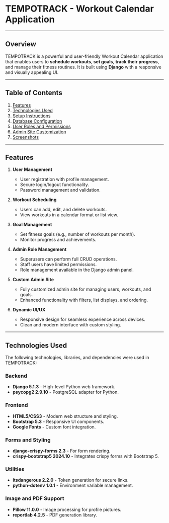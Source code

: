 # **TEMPOTRACK - Workout Calendar Application**

---

## **Overview**
TEMPOTRACK is a powerful and user-friendly Workout Calendar application that enables users to **schedule workouts**, **set goals**, **track their progress**, and manage their fitness routines. It is built using **Django** with a responsive and visually appealing UI.

---

## **Table of Contents**

1. [Features](#features)  
2. [Technologies Used](#technologies-used)  
3. [Setup Instructions](#setup-instructions)  
4. [Database Configuration](#database-configuration)  
5. [User Roles and Permissions](#user-roles-and-permissions)  
6. [Admin Site Customization](#admin-site-customization)  
7. [Screenshots](#screenshots)  

---

## **Features**

1. **User Management**
   - User registration with profile management.  
   - Secure login/logout functionality.  
   - Password management and validation.

2. **Workout Scheduling**
   - Users can add, edit, and delete workouts.  
   - View workouts in a calendar format or list view.  

3. **Goal Management**
   - Set fitness goals (e.g., number of workouts per month).  
   - Monitor progress and achievements.  

4. **Admin Role Management**
   - Superusers can perform full CRUD operations.  
   - Staff users have limited permissions.  
   - Role management available in the Django admin panel.

5. **Custom Admin Site**
   - Fully customized admin site for managing users, workouts, and goals.  
   - Enhanced functionality with filters, list displays, and ordering.

6. **Dynamic UI/UX**
   - Responsive design for seamless experience across devices.  
   - Clean and modern interface with custom styling.  

---

## **Technologies Used**

The following technologies, libraries, and dependencies were used in TEMPOTRACK:

### **Backend**
- **Django 5.1.3** - High-level Python web framework.
- **psycopg2 2.9.10** - PostgreSQL adapter for Python.

### **Frontend**
- **HTML5/CSS3** - Modern web structure and styling.  
- **Bootstrap 5.3** - Responsive UI components.  
- **Google Fonts** - Custom font integration.  

### **Forms and Styling**
- **django-crispy-forms 2.3** - For form rendering.  
- **crispy-bootstrap5 2024.10** - Integrates crispy forms with Bootstrap 5.  

### **Utilities**
- **itsdangerous 2.2.0** - Token generation for secure links.  
- **python-dotenv 1.0.1** - Environment variable management.  

### **Image and PDF Support**
- **Pillow 11.0.0** - Image processing for profile pictures.  
- **reportlab 4.2.5** - PDF generation library.

